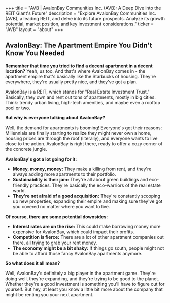 +++
title = "AVB |  AvalonBay Communities Inc. (AVB): A Deep Dive into the REIT Giant's Future"
description = "Explore AvalonBay Communities Inc. (AVB), a leading REIT, and delve into its future prospects. Analyze its growth potential, market position, and key investment considerations."
ticker = "AVB"
layout = "about"
+++

        


## AvalonBay: The Apartment Empire You Didn't Know You Needed

**Remember that time you tried to find a decent apartment in a decent location?** Yeah, us too.  And that's where AvalonBay comes in - the apartment empire that's basically like the Starbucks of housing.  They're everywhere, they're usually pretty nice, and they've got a plan.

AvalonBay is a REIT, which stands for "Real Estate Investment Trust." Basically, they own and rent out tons of apartments, mostly in big cities. Think: trendy urban living, high-tech amenities, and maybe even a rooftop pool or two.  

**But why is everyone talking about AvalonBay?**  

Well, the demand for apartments is booming!  Everyone's got their reasons: Millennials are finally starting to realize they might never own a home, housing prices are through the roof (literally), and everyone wants to live close to the action.  AvalonBay is right there, ready to offer a cozy corner of the concrete jungle.

**AvalonBay's got a lot going for it:**

* **Money, money, money:** They make a killing from rent, and they're always adding more apartments to their portfolio. 
* **Sustainability is their jam:** They're all about green buildings and eco-friendly practices.  They're basically the eco-warriors of the real estate world.
* **They're not afraid of a good acquisition:**  They're constantly scooping up new properties, expanding their empire and making sure they've got you covered no matter where you want to live.

**Of course, there are some potential downsides:**

* **Interest rates are on the rise:**  This could make borrowing money more expensive for AvalonBay, which could impact their profits.
* **Competition is fierce:**  There are a lot of other apartment companies out there, all trying to grab your rent money. 
* **The economy might be a bit shaky:**  If things go south, people might not be able to afford those fancy AvalonBay apartments anymore.

**So what does it all mean?**

Well, AvalonBay's definitely a big player in the apartment game. They're doing well, they're expanding, and they're trying to be good to the planet.  Whether they're a good investment is something you'll have to figure out for yourself.  But hey, at least you know a little bit more about the company that might be renting you your next apartment. 

        
